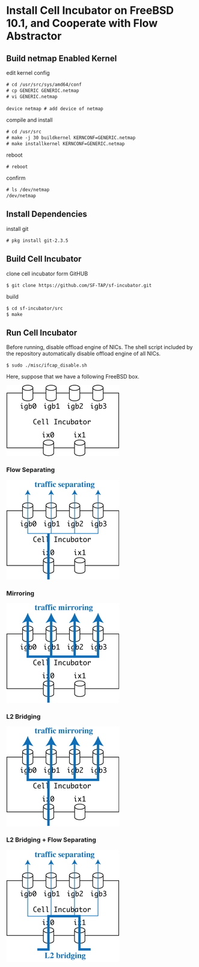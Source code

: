 # Install Cell Incubator on FreeBSD 10.1, and Cooperate with Flow Abstractor

## Build netmap Enabled Kernel

edit kernel config

    # cd /usr/src/sys/amd64/conf
    # cp GENERIC GENERIC.netmap
    # vi GENERIC.netmap
    
    device netmap # add device of netmap

compile and install

    # cd /usr/src
    # make -j 30 buildkernel KERNCONF=GENERIC.netmap
    # make installkernel KERNCONF=GENERIC.netmap

reboot

    # reboot

confirm

    # ls /dev/netmap
    /dev/netmap

## Install Dependencies

install git

    # pkg install git-2.3.5

## Build Cell Incubator

clone cell incubator form GitHUB

    $ git clone https://github.com/SF-TAP/sf-incubator.git

build

    $ cd sf-incubator/src
    $ make

## Run Cell Incubator

Before running, disable offload engine of NICs. The shell script included by the repository automatically disable offload engine of all NICs.

    $ sudo ./misc/ifcap_disable.sh

Here, suppose that we have a following FreeBSD box.

![qb01 qb01](https://raw.githubusercontent.com/SF-TAP/documents/master/pict/qb01.png)

### Flow Separating

![qb02 qb02](https://raw.githubusercontent.com/SF-TAP/documents/master/pict/qb02.png)

### Mirroring

![qb03 qb03](https://raw.githubusercontent.com/SF-TAP/documents/master/pict/qb03.png)

### L2 Bridging

![qb04 qb04](https://raw.githubusercontent.com/SF-TAP/documents/master/pict/qb03.png)

### L2 Bridging + Flow Separating

![qb05 qb05](https://raw.githubusercontent.com/SF-TAP/documents/master/pict/qb05.png)
